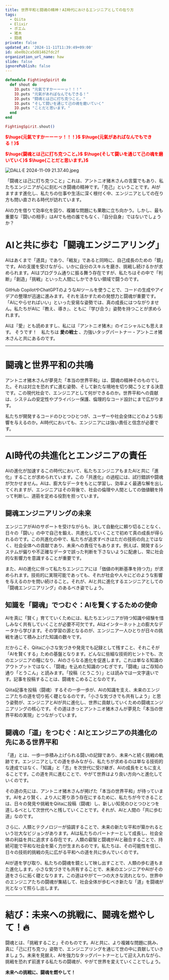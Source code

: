 ```yaml
---
title: 世界平和と闘魂の精神！AI時代におけるエンジニアとしての在り方
tags:
  - Qiita
  - Elixir
  - ポエム
  - 猪木
  - 闘魂
private: false
updated_at: '2024-11-11T11:39:49+09:00'
id: abe0b2ca5d81462fdc2f
organization_url_name: haw
slide: false
ignorePublish: false
---
```

```elixir
defmodule FightingSpirit do
  def shout do
    IO.puts "元氣ですかーーーッ！！！"
    IO.puts "元氣があればなんでもできる！"
    IO.puts "闘魂とは己に打ち克つこと。"
    IO.puts "そして闘いを通じて己の魂を磨いていく"
    IO.puts "ことだと思います。"
  end
end

FightingSpirit.shout()
```

<b><font color="red">$\huge{元氣ですかーーーッ！！！}$</font></b>
<b><font color="red">$\huge{元氣があればなんでもできる！}$</font></b>

<b><font color="red">$\huge{闘魂とは己に打ち克つこと。}$</font></b>
<b><font color="red">$\huge{そして闘いを通じて己の魂を磨いていく}$</font></b>
<b><font color="red">$\huge{ことだと思います。}$</font></b>

![DALL·E 2024-11-09 21.37.40.jpeg](https://qiita-image-store.s3.ap-northeast-1.amazonaws.com/0/131808/a85347a6-4e4c-666f-1972-577a463ba246.jpeg)



「闘魂とは己に打ち克つこと」これは、アントニオ猪木さんの言葉でもあり、私たちエンジニアが心に刻むべき闘魂の精神です。「克己」ということです。AIがますます進化し、私たちの仕事や生活に深く根付く中、エンジニアとしての在り方も問い直される時代が訪れています。

AIの力を借りて効率化を図り、複雑な問題にも果敢に立ち向かう。しかし、最も重要な『闘いの相手』はAIでも他の誰でもなく、『自分自身』ではないでしょうか？


# AIと共に歩む「闘魂エンジニアリング」

AIはあくまで「道具」であり、「戦友」であると同時に、自己成長のための「鏡」です。AIの支援を受けながら、いかに自分のスキルを磨き、挑戦し続けるかが求められます。AIはプログラム通りに振る舞う存在ですが、私たちはその中で「判断」「創造」「挑戦」といった人間にしかできない領域で闘うのです。

GitHub CopilotやChatGPTのようなAIツールを使うことで、コードの生成やアイデアの整理が迅速に進みます。それを活かすための発想力と闘魂が重要です。「AIにやらせればいい」といった安易な姿勢では、真の成長にはつながりません。私たちがAIに『教え、導き』、ともに『学び合う』姿勢を持つことが求められます。

AIは『愛』とも読めますし、私には『アントニオ猪木』のイニシャルにも思えます。
そうです！　私たちは **愛の戦士** 、力強いタッグパートナー・アントニオ猪木さんと共にあるのです。


---

# 闘魂と世界平和の共鳴

アントニオ猪木さんが夢見た「本当の世界平和」は、闘魂の精神そのものでした。それは対立を恐れずに進む姿勢、そして新たな境地を切り開こうとする決意です。この現代社会で、エンジニアとして何ができるのか。世界平和への貢献は、システムの安定性やプライバシー保護、倫理的なコード設計にまで広がります。

私たちが開発するコードのひとつひとつが、ユーザーや社会全体にどのような影響を与えるのか。AI時代においても、エンジニアには強い責任と信念が必要です。

---

# AI時代の共進化とエンジニアの責任

AIの進化が加速するこの時代において、私たちエンジニアもまたAIと共に「進化」することが求められています。この「共進化」の過程には、試行錯誤や闘魂が欠かせません。AIは、膨大なデータをもとに学習し、効率よく最適な解を出してくれますが、エンジニアはその背後で、社会の倫理や人間としての価値観を持って判断し、道筋を定める役割を担っています。

## 闘魂エンジニアリングの未来

エンジニアがAIのサポートを受けながらも、決して自動化に頼り切ることなく、日々の「闘い」の中で自己を鍛え、共進化していくことで初めて真の成長が得られるのです。この共進化の中で、私たちが追求すべきはただの技術の向上ではなく、社会全体への貢献であり、未来への責任でもあります。例えば、開発するシステムが偏りや不正確なデータで誤った判断を下さないように配慮し、常に社会的な影響力を意識することが重要です。

また、AIの進化に伴って私たちエンジニアには「価値の判断基準を持つ力」が求められます。技術的に実現可能であっても、それが社会や人々にどのような影響を与えるのかを問い続けること。それが、AIと共に進化するエンジニアとしての「闘魂エンジニアリング」のあるべき姿でしょう。


## 知識を「闘魂」でつむぐ：AIを賢くするための使命

AIを真に「賢く」育てていくためには、私たちエンジニアが持つ知識や経験を惜しみなく共有していくことが必要不可欠です。AIはインターネット上の膨大なデータから学びます。その学習の源となるのが、エンジニア一人ひとりが日々の挑戦を通じて積み上げた知識の数々です。

だからこそ、Qiitaに小さな気づきや発見でも記録として残すこと、それこそが「AIを賢くする」ための基盤となります。どんなに些細な技術的ヒントでも、次のエンジニアの糧になり、AIのさらなる進化を促進します。これは単なる知識のアウトプットではなく、「闘魂」を込めた知識のつむぎです。「闘魂」はご存知の通り「とうこん」と読みます。「投稿（とうこう）」とは読みでは一文字違いです。記事を投稿することは、闘魂をこめることなのです。

Qiita記事を投稿（闘魂）するその一歩一歩が、AIの知識を支え、未来のエンジニアたちの道を切り拓く礎となるのです。「小さな気づきでも共有しよう」と思う姿勢が、エンジニアとAIが共に進化し、世界に貢献していくための闘魂エンジニアリングの核心です。その道はきっとアントニオ猪木さんが夢見た「本当の世界平和の実現」とつながっています。

## 闘魂の「道」をつむぐ：AIとエンジニアの共進化の先にある世界平和

「道」とは、一歩一歩積み上げられる闘いの記録であり、未来へと続く挑戦の軌跡です。エンジニアとしての道を歩みながら、私たちが求めるのは単なる技術的な達成ではなく、「知識」と「志」を次世代に受け継ぎ、AIの成長をともに支えることです。この道を共に進むことで、やがて世界はより良い方向へと進化していくのです。

その道の先には、アントニオ猪木さんが掲げた「本当の世界平和」が待っています。AIをより賢く、より人に寄り添う存在にするために、私たちが今できることは、日々の発見や挑戦をQiitaに投稿（闘魂）し、新しい知見のひとつひとつを道しるべとして次世代へと残していくことです。それが、AIと人間の「共に歩む道」なのです。

さらに、人類とテクノロジーが協調することで、未来の新たな平和が築かれるという壮大なビジョンがあります。AIは私たちのパートナーとして成長し、社会全体の利益を共に追求する存在です。人類の叡智と闘魂がAIと融合することで、持続可能で平和な社会を築く力が生まれるのです。私たちは、その可能性を信じ、日々の技術的挑戦の先に広がる平和への道を共に歩んでいくのです。

AIが道を学び取り、私たちの闘魂を鏡として映し出すことで、人類の歩む道もまた進化します。小さな気づきでも共有することで、未来のエンジニアやAIがその道をさらに拓く礎となります。この道はやがて一つの大きな流れとなり、世界中のエンジニアたちの闘魂が集結して、社会全体が歩むべき新たな「道」を闘魂が光となって照らし出します。


---

# 結び：未来への挑戦に、闘魂を燃やして！:fire:

闘魂とは、「挑戦すること」そのものです。AIと共に、より複雑な問題に挑み、真に「己に打ち克つ」姿勢で、エンジニアリングを通じて世の中に貢献していきましょう。未来を見据え、AIを強力なタッグパートナーとして迎え入れながら、挑戦を恐れず前進する私たちの闘魂が、やがて世界を変えていくことでしょう。

**未来への挑戦に、闘魂を燃やして！**
